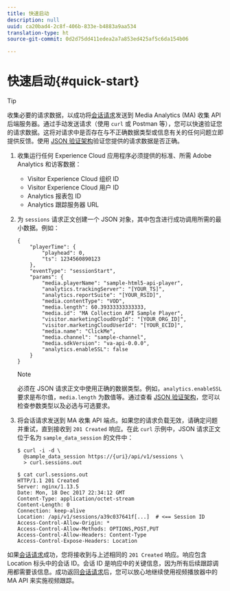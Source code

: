 ```yaml
---
title: 快速启动
description: null
uuid: ca20bad4-2c8f-406b-833e-b4883a9aa534
translation-type: ht
source-git-commit: 0d2d75dd411edea2a7a853ed425af5c6da154b06

---
```



# 快速启动{#quick-start}

>[!TIP]
>
>收集必要的请求数据，以成功将[会话请求](/help/media-collection-api/mc-api-ref/mc-api-sessions-req.md)发送到 Media Analytics (MA) 收集 API 后端服务器。通过手动发送请求（使用 `curl` 或 Postman 等），您可以快速验证您的请求数据。这将对请求中是否存在与不正确数据类型或信息有关的任何问题立即提供反馈。使用 [JSON 验证架构](/help/media-collection-api/mc-api-ref/mc-api-json-validation.md)验证您提供的请求数据是否正确。

1. 收集运行任何 Experience Cloud 应用程序必须提供的标准、所需 Adobe Analytics 和访客数据：

   * Visitor Experience Cloud 组织 ID
   * Visitor Experience Cloud 用户 ID
   * Analytics 报表包 ID
   * Analytics 跟踪服务器 URL

1. 为 `sessions` 请求正文创建一个 JSON 对象，其中包含进行成功调用所需的最小数据。例如：

   ```
   { 
       "playerTime": { 
           "playhead": 0, 
           "ts": 1234560890123 
       }, 
       "eventType": "sessionStart", 
       "params": { 
           "media.playerName": "sample-html5-api-player", 
           "analytics.trackingServer": "[YOUR_TS]", 
           "analytics.reportSuite": "[YOUR_RSID]", 
           "media.contentType": "VOD", 
           "media.length": 60.39333333333333, 
           "media.id": "MA Collection API Sample Player", 
           "visitor.marketingCloudOrgId": "[YOUR_ORG_ID]", 
           "visitor.marketingCloudUserId": "[YOUR_ECID]",
           "media.name": "ClickMe", 
           "media.channel": "sample-channel", 
           "media.sdkVersion": "va-api-0.0.0", 
           "analytics.enableSSL": false 
       } 
   }
   ```

   >[!NOTE]
   >
   >必须在 JSON 请求正文中使用正确的数据类型。例如，`analytics.enableSSL` 要求是布尔值，`media.length` 为数值等。通过查看 [JSON 验证架构](/help/media-collection-api/mc-api-impl/mc-api-validate-reqs.md)，您可以检查参数类型以及必选与可选要求。

1. 将会话请求发送到 MA 收集 API 端点。如果您的请求负载无效，请确定问题并重试，直到接收到 `201 Created` 响应。在此 `curl` 示例中，JSON 请求正文位于名为 `sample_data_session` 的文件中：

   ```
   $ curl -i -d \ 
     @sample_data_session https://{uri}/api/v1/sessions \ 
     > curl.sessions.out 
   
   $ cat curl.sessions.out 
   HTTP/1.1 201 Created 
   Server: nginx/1.13.5 
   Date: Mon, 18 Dec 2017 22:34:12 GMT 
   Content-Type: application/octet-stream 
   Content-Length: 0 
   Connection: keep-alive 
   Location: /api/v1/sessions/a39c037641f[...]  # <== Session ID  
   Access-Control-Allow-Origin: * 
   Access-Control-Allow-Methods: OPTIONS,POST,PUT 
   Access-Control-Allow-Headers: Content-Type 
   Access-Control-Expose-Headers: Location
   ```

如果[会话请求](/help/media-collection-api/mc-api-ref/mc-api-sessions-req.md)成功，您将接收到与上述相同的 `201 Created` 响应。响应包含 Location 标头中的会话 ID。会话 ID 是响应中的关键信息，因为所有后续跟踪调用都需要该信息。成功返回[会话请求](/help/media-collection-api/mc-api-ref/mc-api-sessions-req.md)后，您可以放心地继续使用视频播放器中的 MA API 来实施视频跟踪。
